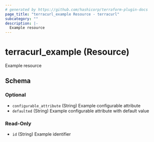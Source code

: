 ```yaml
---
# generated by https://github.com/hashicorp/terraform-plugin-docs
page_title: "terracurl_example Resource - terracurl"
subcategory: ""
description: |-
  Example resource
---
```


# terracurl_example (Resource)

Example resource



<!-- schema generated by tfplugindocs -->
## Schema

### Optional

- `configurable_attribute` (String) Example configurable attribute
- `defaulted` (String) Example configurable attribute with default value

### Read-Only

- `id` (String) Example identifier
